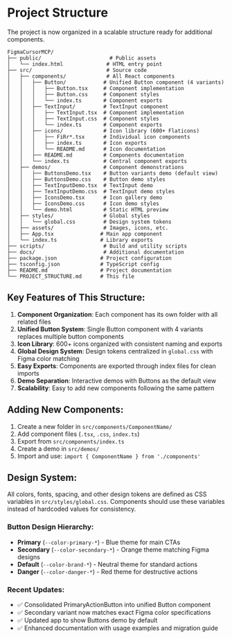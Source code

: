 # Project Structure

The project is now organized in a scalable structure ready for additional components.

```
FigmaCursorMCP/
├── public/                      # Public assets
│   └── index.html              # HTML entry point
├── src/                        # Source code
│   ├── components/             # All React components
│   │   ├── Button/            # Unified Button component (4 variants)
│   │   │   ├── Button.tsx     # Component implementation
│   │   │   ├── Button.css     # Component styles
│   │   │   └── index.ts       # Component exports
│   │   ├── TextInput/         # TextInput component
│   │   │   ├── TextInput.tsx  # Component implementation
│   │   │   ├── TextInput.css  # Component styles
│   │   │   └── index.ts       # Component exports
│   │   ├── icons/             # Icon library (600+ Flaticons)
│   │   │   ├── FiRr*.tsx      # Individual icon components
│   │   │   ├── index.ts       # Icon exports
│   │   │   └── README.md      # Icon documentation
│   │   ├── README.md          # Components documentation
│   │   └── index.ts           # Central component exports
│   ├── demos/                 # Component demonstrations
│   │   ├── ButtonsDemo.tsx    # Button variants demo (default view)
│   │   ├── ButtonsDemo.css    # Button demo styles
│   │   ├── TextInputDemo.tsx  # TextInput demo
│   │   ├── TextInputDemo.css  # TextInput demo styles
│   │   ├── IconsDemo.tsx      # Icon gallery demo
│   │   ├── IconsDemo.css      # Icon demo styles
│   │   └── demo.html          # Static HTML preview
│   ├── styles/                # Global styles
│   │   └── global.css         # Design system tokens
│   ├── assets/                # Images, icons, etc.
│   ├── App.tsx               # Main app component
│   └── index.ts              # Library exports
├── scripts/                   # Build and utility scripts
├── docs/                      # Additional documentation
├── package.json              # Project configuration
├── tsconfig.json             # TypeScript config
├── README.md                 # Project documentation
└── PROJECT_STRUCTURE.md      # This file
```

## Key Features of This Structure:

1. **Component Organization**: Each component has its own folder with all related files
2. **Unified Button System**: Single Button component with 4 variants replaces multiple button components
3. **Icon Library**: 600+ icons organized with consistent naming and exports
4. **Global Design System**: Design tokens centralized in `global.css` with Figma color matching
5. **Easy Exports**: Components are exported through index files for clean imports
6. **Demo Separation**: Interactive demos with Buttons as the default view
7. **Scalability**: Easy to add new components following the same pattern

## Adding New Components:

1. Create a new folder in `src/components/ComponentName/`
2. Add component files (`.tsx`, `.css`, `index.ts`)
3. Export from `src/components/index.ts`
4. Create a demo in `src/demos/`
5. Import and use: `import { ComponentName } from './components'`

## Design System:

All colors, fonts, spacing, and other design tokens are defined as CSS variables in `src/styles/global.css`. Components should use these variables instead of hardcoded values for consistency.

### Button Design Hierarchy:
- **Primary** (`--color-primary-*`) - Blue theme for main CTAs
- **Secondary** (`--color-secondary-*`) - Orange theme matching Figma designs
- **Default** (`--color-brand-*`) - Neutral theme for standard actions  
- **Danger** (`--color-danger-*`) - Red theme for destructive actions

### Recent Updates:
- ✅ Consolidated PrimaryActionButton into unified Button component
- ✅ Secondary variant now matches exact Figma color specifications
- ✅ Updated app to show Buttons demo by default
- ✅ Enhanced documentation with usage examples and migration guide 